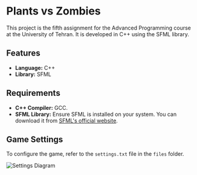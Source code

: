 # Plants vs Zombies

This project is the fifth assignment for the Advanced Programming course at the University of Tehran. It is developed in C++ using the SFML library.

## Features

- **Language:** C++
- **Library:** SFML

## Requirements

- **C++ Compiler:** GCC.
- **SFML Library:** Ensure SFML is installed on your system. You can download it from [SFML's official website](https://www.sfml-dev.org/).

## Game Settings

To configure the game, refer to the `settings.txt` file in the `files` folder.

![Settings Diagram](./settings_diagram.png)
